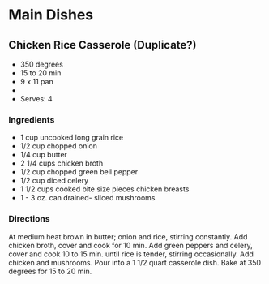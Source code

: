 # Main Dishes

## Chicken Rice Casserole (Duplicate?)

* 350 degrees
* 15 to 20 min
* 9 x 11 pan
* 
* Serves: 4

### Ingredients

* 1 cup uncooked long grain rice
* 1/2 cup chopped onion
* 1/4 cup butter
* 2 1/4 cups chicken broth
* 1/2 cup chopped green bell pepper
* 1/2 cup diced celery
* 1 1/2 cups cooked bite size pieces chicken breasts
* 1 - 3 oz. can drained- sliced mushrooms

### Directions

At medium heat brown in butter; onion and rice, stirring constantly. Add chicken broth, cover and cook for 10 min. Add green peppers and celery, cover and cook 10 to 15 min. until rice is tender, stirring occasionally. Add chicken and mushrooms. Pour into a 1 1/2 quart casserole dish. Bake at 350 degrees for 15 to 20 min.
